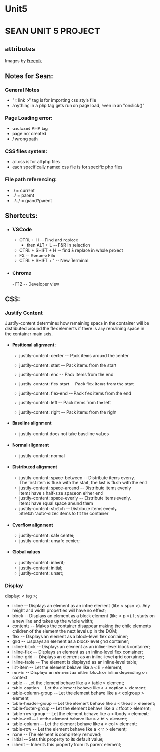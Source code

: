 # Unit5

<h1>SEAN UNIT 5 PROJECT</h1>

<h2>attributes</h2>

Images by <a href="https://www.freepik.com/free-vector/realistic-polygonal-background_13223084.htm#query=geometric%20background&position=3&from_view=keyword&track=ais">Freepik</a>

<h2>Notes for Sean:</h2>

<h3>General Notes</h3>

- "< link >" tag is for importing css style file
- anything in a php tag gets run on page load, even in an "onclick()"

<h3>Page Loading error:</h3>

- unclosed PHP tag
- page not created
- / wrong path

<h3>CSS files system:</h3>

- all.css is for all php files
- each specifically named css file is for specific php files

<h3>File path referencing:</h3>

- ./ = current
- ../ = parent
- ../../ = grand?parent

<h2>Shortcuts:</h2>

- <h3>VSCode</h3>

  - CTRL + H -- Find and replace
    - then ALT + L -- F&R In selection
  - CTRL + SHIFT + H -- find & replace in whole project
  - F2 -- Rename File
  - CTRL + SHIFT + ' -- New Terminal

- <h3>Chrome</h3>
  - F12 -- Developer view

<h2>CSS:</h2>

<h3>Justify Content</h3>

Justify-content determines how remaining space in the container will be<br>
distributed around the flex elements if there is any remaining space in<br>
the container main axis.

- <h4>Positional alignment:</h4>

  - justify-content: center -- Pack items around the center
  - justify-content: start -- Pack items from the start
  - justify-content: end -- Pack items from the end

  - justify-content: flex-start -- Pack flex items from the start
  - justify-content: flex-end -- Pack flex items from the end
  - justify-content: left -- Pack items from the left
  - justify-content: right -- Pack items from the right

- <h4>Baseline alignment</h4>

  - justify-content does not take baseline values

- <h4>Normal alignment</h4>

  - justify-content: normal

- <h4>Distributed alignment</h4>

  - justify-content: space-between -- Distribute items evenly.<br>
    The first item is flush with the start, the last is flush with the end
  - justify-content: space-around -- Distribute items evenly.<br>
    Items have a half-size spaceon either end
  - justify-content: space-evenly -- Distribute items evenly.<br>
    Items have equal space around them
  - justify-content: stretch -- Distribute items evenly.<br>
    Stretch 'auto'-sized items to fit the container

- <h4>Overflow alignment</h4>

  - justify-content: safe center;
  - justify-content: unsafe center;

- <h4>Global values</h4>

  - justify-content: inherit;
  - justify-content: initial;
  - justify-content: unset;

<h3>Display</h3>

display: < tag >;

- inline -- Displays an element as an inline element (like < span >). Any height and width properties will have no effect;
- block -- Displays an element as a block element (like < p >). It starts on a new line and takes up the whole width;
- contents -- Makes the container disappear making the child elements children of the element the next level up in the DOM;
- flex -- Displays an element as a block-level flex container;
- grid -- Displays an element as a block-level grid container;
- inline-block -- Displays an element as an inline-level block container;
- inline-flex -- Displays an element as an inline-level flex container;
- inline-grid -- Displays an element as an inline-level grid container;
- inline-table -- The element is displayed as an inline-level table;
- list-item -- Let the element behave like a < li > element;
- run-in -- Displays an element as either block or inline depending on context
- table -- Let the element behave like a < table > element;
- table-caption -- Let the element behave like a < caption > element;
- table-column-group -- Let the element behave like a < colgroup > element;
- table-header-group -- Let the element behave like a < thead > element;
- table-footer-group -- Let the element behave like a < tfoot > element;
- table-row-group -- Let the element behave like a < tbody > element;
- table-cell -- Let the element behave like a < td > element;
- table-column -- Let the element behave like a < col > element;
- table-row -- Let the element behave like a < tr > element;
- none -- The element is completely removed;
- initial -- Sets this property to its default value;
- inherit -- Inherits this property from its parent element;
